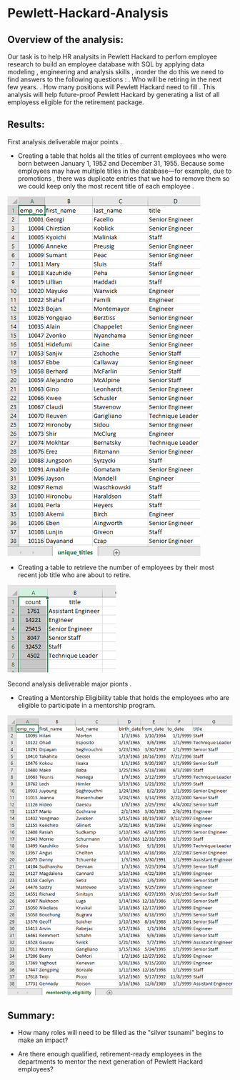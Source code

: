 # Pewlett-Hackard-Analysis

## Overview of the analysis:

Our task is to help HR analysits in Pewlett Hackard to perfom employee research to build an employee database with SQL by applying
data modeling , engineering and analysis skills , inorder the do this we need to find answers to the following questions  :
. Who will be retiring in the next few years.
. How many positions will Pewlett Hackard need to fill .
This analysis will help future-proof Pewlett Hackard by generating a list of all employess eligible for the retirement package.


## Results:

First analysis deliverable major points .
-  Creating  a table that holds all the titles of current employees who were born between January 1, 1952 and December 31, 1955. Because some employees may have multiple titles in the database—for example, due to promotions , there was duplicate entries that we had to remove them so we could keep only the most recent title of each employee . 

![image](https://github.com/nypasha1928/Pewlett-Hackard-Analysis/blob/main/Images/unique%20titles%20img.png)

- Creating a table  to retrieve the number of employees by their most recent job title who are about to retire.

![image](https://github.com/nypasha1928/Pewlett-Hackard-Analysis/blob/main/Images/retiring%20titles%20img.png)


Second analysis deliverable major pionts .

- Creating a Mentorship Eligibility table that holds the employees who are eligible to participate in a mentorship program.

![image](https://github.com/nypasha1928/Pewlett-Hackard-Analysis/blob/main/Images/mentorship%20eligibility%20img.png)

## Summary:

- How many roles will need to be filled as the "silver tsunami" begins to make an impact?

- Are there enough qualified, retirement-ready employees in the departments to mentor the next generation of Pewlett Hackard employees?

